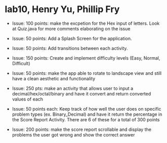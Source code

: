 # lab10, Henry Yu, Phillip Fry

* Issue: 100 points: make the excpetion for the Hex input of letters. Look at Quiz.java for more comments elaborating on the issue

* Issue: 50 points: Add a Splash Screen for the application.

* Issue: 50 points: Add transitions between each activity.

* Issue: 150 points: Create and implement difficulty levels (Easy, Normal, Difficult)

* Issue: 50 points: make the app able to rotate to landscape view and still have a clean aesthetic and functionality

* Issue: 250 pts: make an activity that allows user to input a decimal/hex/octal/binary and have it convert and return converted values of each 

* Issue: 50 points each: Keep track of how well the user does on specific problem types (ex. Binary_Decimal) and have it return the percentage in the Score Report Activity. There are 6 of these for a total of 300 points 

* Issue: 200 points: make the score report scrollable and display the problems the user got wrong and show the correct answer 

 

